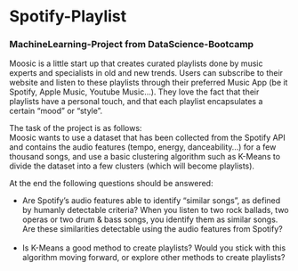 # Spotify-Playlist
### MachineLearning-Project from DataScience-Bootcamp

Moosic is a little start up that creates curated playlists done by music experts and specialists in old and new trends. Users can subscribe to their website and listen to these playlists through their preferred Music App (be it Spotify, Apple Music, Youtube Music…). They love the fact that their playlists have a personal touch, and that each playlist encapsulates a certain “mood” or “style”.

The task of the project is as follows: <br />
Moosic wants to use a dataset that has been collected from the Spotify API and contains the audio features (tempo, energy, danceability…) for a few thousand songs, and use a basic clustering algorithm such as K-Means to divide the dataset into a few clusters (which will become playlists).

At the end the following questions should be answered:<br />

- Are Spotify’s audio features able to identify “similar songs”, as defined by humanly detectable criteria? When you listen to two rock ballads, two operas or two drum & bass songs, you identify them as similar songs. Are these similarities detectable using the audio features from Spotify?<br /><br />
- Is K-Means a good method to create playlists? Would you stick with this algorithm moving forward, or explore other methods to create playlists?
